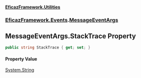 #### [EficazFramework.Utilities](EficazFrameworkUtilities.md 'EficazFramework Utilities')
### [EficazFramework.Events](EficazFrameworkUtilities.md#EficazFramework.Events 'EficazFramework.Events').[MessageEventArgs](EficazFramework.Events/MessageEventArgs.md 'EficazFramework.Events.MessageEventArgs')

## MessageEventArgs.StackTrace Property

```csharp
public string StackTrace { get; set; }
```

#### Property Value
[System.String](https://docs.microsoft.com/en-us/dotnet/api/System.String 'System.String')